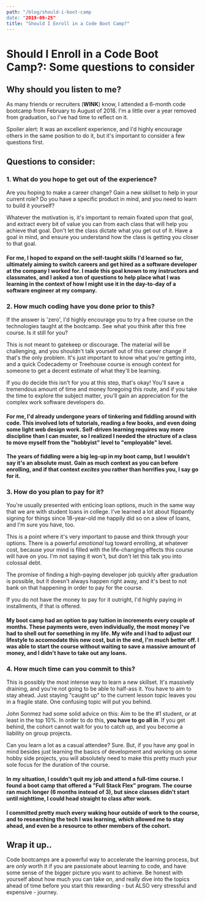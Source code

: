 ```yaml
---
path: "/blog/should-i-boot-camp
date: "2019-09-25"
title: "Should I Enroll in a Code Boot Camp?"
---
```


# Should I Enroll in a Code Boot Camp?: Some questions to consider

## Why should you listen to me?

As many friends or recruiters (**WINK**) know, I attended a 6-month code bootcamp from February to August of 2018. I'm a little over a year removed from graduation, so I've had time to reflect on it.

Spoiler alert: It was an excellent experience, and I'd highly encourage others in the same position to do it, but it's important to consider a few questions first.

## Questions to consider:

### 1. What do you hope to get out of the experience?

Are you hoping to make a career change? Gain a new skillset to help in your current role? Do you have a specific product in mind, and you need to learn to build it yourself?

Whatever the motivation is, it's important to remain fixated upon that goal, and extract every bit of value you can from each class that will help you achieve that goal. Don't let the class dictate what you get out of it. Have a goal in mind, and ensure you understand how the class is getting you closer to that goal.

#### For me, I hoped to expand on the self-taught skills I'd learned so far, ultimately aiming to switch careers and get hired as a software developer at the company I worked for. I made this goal known to my instructors and classmates, and I asked a ton of questions to help place what I was learning in the context of how I might use it in the day-to-day of a software engineer at my company.

### 2. How much coding have you done prior to this?

If the answer is 'zero', I'd highly encourage you to try a free course on the technologies taught at the bootcamp. See what you think after this free course. Is it still for you?

This is not meant to gatekeep or discourage. The material will be challenging, and you shouldn't talk yourself out of this career change if that's the only problem. It's just important to know what you're getting into, and a quick Codecademy or Treehouse course is enough context for someone to get a decent estimate of what they'll be learning.

If you do decide this isn't for you at this step, that's okay! You'll save a tremendous amount of time and money foregoing this route, and if you take the time to explore the subject matter, you'll gain an appreciation for the complex work software developers do.

#### For me, I'd already undergone years of tinkering and fiddling around with code. This involved lots of tutorials, reading a few books, and even doing some light web design work. Self-driven learning requires way more discipline than I can muster, so I realized I needed the structure of a class to move myself from the "hobbyist" level to "employable" level.

#### The years of fiddling were a big leg-up in my boot camp, but I wouldn't say it's an absolute must. Gain as much context as you can before enrolling, and if that context _excites_ you rather than horrifies you, I say go for it.

### 3. How do you plan to pay for it?

You're usually presented with enticing loan options, much in the same way that we are with student loans in college. I've learned a lot about flippantly signing for things since 18-year-old me happily did so on a slew of loans, and I'm sure you have, too.

This is a point where it's very important to pause and think through your options. There is a powerful _emotional_ tug toward enrolling, at whatever cost, because your mind is filled with the life-changing effects this course will have on you. I'm not saying it won't, but don't let this talk you into colossal debt.

The promise of finding a high-paying developer job quickly after graduation is possible, but it doesn't always happen right away, and it's best to not bank on that happening in order to pay for the course.

If you do not have the money to pay for it outright, I'd highly paying in installments, if that is offered.

#### My boot camp had an option to pay tuition in increments every couple of months. These payments were, even individually, the most money I've had to shell out for something in my life. My wife and I had to adjust our lifestyle to accomodate this new cost, but in the end, I'm much better off. I was able to start the course without waiting to save a massive amount of money, and I didn't have to take out any loans.

### 4. How much time can you commit to this?

This is possibly the most intense way to learn a new skillset. It's massively draining, and you're not going to be able to half-ass it. You have to aim to stay ahead. Just staying "caught up" to the current lesson topic leaves you in a fragile state. One confusing topic will put you behind.

John Sonmez had some solid advice on this: Aim to be the #1 student, or at least in the top 10%. In order to do this, **you have to go all in**. If you get behind, the cohort cannot wait for you to catch up, and you become a liability on group projects.

Can you learn a lot as a casual attendee? Sure. But, if you have any goal in mind besides just learning the basics of development and working on some hobby side projects, you will absolutely need to make this pretty much your sole focus for the duration of the course.

#### In my situation, I couldn't quit my job and attend a full-time course. I found a boot camp that offered a "Full Stack Flex" program. The course ran much longer (6 months instead of 3), but since classes didn't start until nighttime, I could head straight to class after work.

#### I committed pretty much every waking hour outside of work to the course, and to researching the tech I was learning, which allowed me to stay ahead, and even be a resource to other members of the cohort.

## Wrap it up..

Code bootcamps are a powerful way to accelerate the learning process, but are _only_ worth it if you are passionate about learning to code, and have some sense of the bigger picture you want to achieve. Be honest with yourself about how much you can take on, and really dive into the topics ahead of time before you start this rewarding - but ALSO very stressful and expensive - journey.
